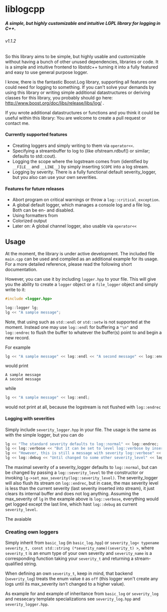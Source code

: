 # liblogcpp
##### A simple, but highly customizable and intuitive LGPL library for logging in C++.
###### v1.1.2

So this library aims to be simple, but highly usable and customizable without having a bunch of other unused dependencies, libraries or code.
It is a simple and intuitive frontend to libstdc++ turning it into a fully featured and easy to use general purpose logger.

I know, there is the fantastic Boost.Log library, supporting all features one could need for logging to something. If you can't solve your demands by using this library or writing simple additional datastructures or deriving classes for this library, you probably should go here: http://www.boost.org/doc/libs/release/libs/log/ .

If you wrote additional datastructures or functions and you think it could be useful within this library: You are welcome to create a pull request or contact me.


#### Currently supported features

* Creating loggers and simply writing to them via `operator<<`.
* Specifying a streambuffer to log to (like ofstream.rdbuf() or similar; defaults to std::cout).
* Logging the scope where the logstream comes from (identified by `__FILE__` and `__LINE__`) by simply inserting `SCOPE` into a log stream.
* Logging by severity. There is a fully functional default severity_logger, but you also can use your own severities.

#### Features for future releases

* Abort program on critical warnings or throw a `log::critical_exception`.
* A global default logger, which manages a console log and a file log. Both can be en- and disabled.
* Using formatters from <iomanip>
* Colorized output
* Later on: A global channel logger, also usable via `operator<<`


## Usage

At the moment, the library is under active development. The included file `main.cpp` can be used and compiled as an additional example for its usage. For a more detailed reference, please read the following short documentation.

However, you can use it by including `logger.hpp` to your file.
This will give you the ability to create a `logger` object or a `file_logger` object and simply write to it:

```c++
#include <logger.hpp>

log::logger lg;
lg << "A sample message";
```

Note, that using such as `std::endl` or `std::setw` is not supported at the moment.
Instead one may use `log::endl` for buffering a `"\n"` and `log::endrec` to flush the buffer to whatever the buffer(s) point to and begin a new record.

For example
```c++
lg << "A sample message" << log::endl << "A second message" << log::endrec;
```
would print
```
A sample message
A second message
```
while
```c++
lg << "A sample message" << log::endl;
```
would not print at all, because the logstream is not flushed with `log::endrec`

#### Logging with severities

Simply include `severity_logger.hpp` in your file.
The usage is the same as with the simple logger, but you can do
```c++
lg << "The standard severity defaults to log::normal" << log::endrec;
lg << log::verbose << "But it can be set to level log::verbose by inserting log::verbose into the stream" << log::endrec;
lg << "However, this is still a message with severity log::verbose" << log::endrec;
lg << log::debug << "Until changed to some other severity_level" << log::endrec;
```
The maximal severity of a severity_logger defaults to `log::normal`, but can be changed by passing a `log::severity_level` to the constructor or invoking `lg->set_max_severity(log::severity_level)`.
The severity_logger will also flush its stream on `log::endrec`, but in case, the max severity level is less than the current severity (last severity inserted into stream), it just clears its internal buffer and does not log anything.
Assuming the max_severity of `lg` in the example above is `log::verbose`, everything would get logged except the last line, which hast `log::debug` as current `severity_level`.

The avaiable


### Creating own loggers

Simply inherit from `basic_log` (in `basic_log.hpp`) or `severity_log< typename severity_t, const std::string (*severity_name)(severity_t) >`, where `severity_t` is an enum type of your own severity and `severity_name` is a corresponding function taking your `severity_t` and returning a stream-qualified string.

When defining an own `severity_t`, keep in mind, that backend (`severity_log`) treats the enum value `0` as `off` (this logger won't create any logs until its max_severity isn't changed to a higher value).

As example for and example of inheritance from `basic_log` or `severity_log` and nessecary template specializations see `severity_log.hpp` and `severity_logger.hpp`.

